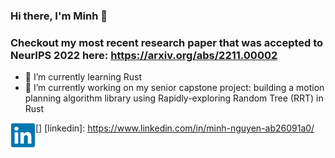 ### Hi there, I'm Minh 👋
### Checkout my most recent research paper that was accepted to NeurIPS 2022 here: https://arxiv.org/abs/2211.00002

- 🌱 I’m currently learning Rust
- 🔭 I’m currently working on my senior capstone project: building a motion planning algorithm library using Rapidly-exploring Random Tree (RRT) in Rust
 
[<img align="left" alt="LinkedIn" width="40px" src="https://raw.githubusercontent.com/devicons/devicon/master/icons/linkedin/linkedin-original.svg">]
[linkedin]: https://www.linkedin.com/in/minh-nguyen-ab26091a0/

<!--
**minhnguyen-9/minhnguyen-9** is a ✨ _special_ ✨ repository because its `README.md` (this file) appears on your GitHub profile.

Here are some ideas to get you started:

- 🔭 I’m currently working on ...
- 🌱 I’m currently learning ...
- 👯 I’m looking to collaborate on ...
- 🤔 I’m looking for help with ...
- 💬 Ask me about ...
- 📫 How to reach me: ...
- 😄 Pronouns: ...
- ⚡ Fun fact: ...
-->
